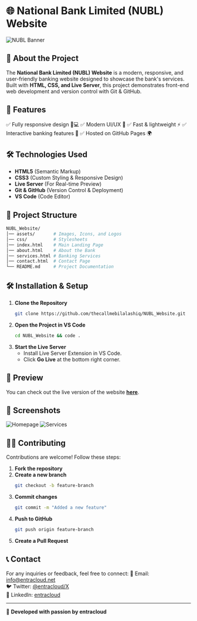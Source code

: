 # 🌐 National Bank Limited (NUBL) Website

![NUBL Banner](https://via.placeholder.com/1200x400?text=National+Bank+Limited+Website)

## 🚀 About the Project
The **National Bank Limited (NUBL) Website** is a modern, responsive, and user-friendly banking website designed to showcase the bank's services. Built with **HTML, CSS, and Live Server**, this project demonstrates front-end web development and version control with Git & GitHub.

## 🎯 Features
✅ Fully responsive design 📱💻
✅ Modern UI/UX 🎨
✅ Fast & lightweight ⚡
✅ Interactive banking features 🏦
✅ Hosted on GitHub Pages 🌍

## 🛠️ Technologies Used
- **HTML5** (Semantic Markup)
- **CSS3** (Custom Styling & Responsive Design)
- **Live Server** (For Real-time Preview)
- **Git & GitHub** (Version Control & Deployment)
- **VS Code** (Code Editor)

## 📂 Project Structure
```bash
NUBL_Website/
│── assets/       # Images, Icons, and Logos
│── css/          # Stylesheets
│── index.html    # Main Landing Page
│── about.html    # About the Bank
│── services.html # Banking Services
│── contact.html  # Contact Page
└── README.md     # Project Documentation
```

## 🛠️ Installation & Setup
1. **Clone the Repository**
   ```bash
   git clone https://github.com/thecallmebilalashiq/NUBL_Website.git
   ```
2. **Open the Project in VS Code**
   ```bash
   cd NUBL_Website && code .
   ```
3. **Start the Live Server**
   - Install Live Server Extension in VS Code.
   - Click **Go Live** at the bottom right corner.

## 🎥 Preview
You can check out the live version of the website **[here](https://thecallmebilalashiq.github.io/NUBL_Website/)**.

## 📸 Screenshots
![Homepage](https://via.placeholder.com/800x400?text=Homepage+Preview)
![Services](https://via.placeholder.com/800x400?text=Services+Page)

## 👨‍💻 Contributing
Contributions are welcome! Follow these steps:
1. **Fork the repository**
2. **Create a new branch**
   ```bash
   git checkout -b feature-branch
   ```
3. **Commit changes**
   ```bash
   git commit -m "Added a new feature"
   ```
4. **Push to GitHub**
   ```bash
   git push origin feature-branch
   ```
5. **Create a Pull Request**

## 📞 Contact
For any inquiries or feedback, feel free to connect:
📧 Email: [info@entracloud.net](mailto:info@entracloud.net)  
🐦 Twitter: [@entracloud/X](https://x.com/entracloud)  
🔗 LinkedIn: [entracloud](https://www.linkedin.com/company/entracloud/)

---
💖 **Developed with passion by entracloud**
